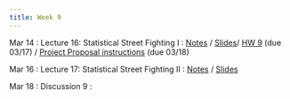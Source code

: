 ```yaml
---
title: Week 9
---
```


Mar 14
: Lecture 16: Statistical Street Fighting I
    : [Notes](/lectures/lec16-cogbiases-1) / [Slides](https://docs.google.com/presentation/d/1j5rt4IMgSKdcxqnpQxnY-NfhNYwuqpSaE41rK-mlmhc/edit#slide=id.p)/ [HW 9](/assets/hw9.pdf) (due 03/17)  / [Project Proposal instructions](/assets/proposal.pdf) (due 03/18)

Mar 16
: Lecture 17: Statistical Street Fighting II
    : [Notes](/lectures/lec17-cogbiases-2) / [Slides](https://docs.google.com/presentation/d/1l3O32lyBNvUuJEjEWynbsJgKTmi75xcfQHTAV8qlyuk/edit#slide=id.g11dcc42e044_0_93)

Mar 18
: Discussion 9
    :   
    
